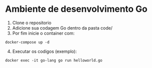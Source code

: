 # Ambiente de desenvolvimento Go

1. Clone o repositorio
2. Adicione sua codagem Go dentro da pasta code/
3. Por fim inicie o container com:
```
docker-compose up -d
```
4. Executar os codigos (exemplo):
```
docker exec -it go-lang go run helloworld.go
```